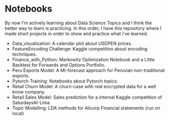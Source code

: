 # Notebooks

By now I'm actively learning about Data Science Topics and I think the better way to learn is practicing. In this order, I have this repository where I made short projects in order to show and practice what i've learned.

* Data_visualization: A calendar plot about USDPEN prices.
* FeatureEncoding Challenge: Kaggle competition about encoding techniques.
* Finance_with_Python: Markowitz Optimization Notebook and a Little Backtest for Forwards and Options Portfolio.
* Peru Exports Model: A Ml-forecast approach for Peruvian non-traditional exports.
* Pytorch Training: Notebooks about Pytorch topics.
* Retail Churn Model: A churn-case with real encrypted data for a well know company.
* Retail Sales Model: Sales prediction for a internal Kaggle competition of SaturdaysAI-Lima
* Topic Modelling: LDA methods for Alicorp Financial statements (run on local)


